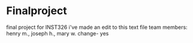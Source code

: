 # Finalproject
final project for INST326
i've made an edit to this text file
team members: henry m., joseph h., mary w.
change- yes